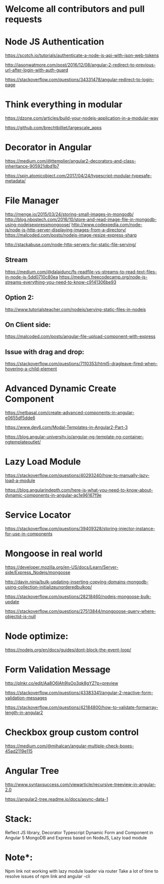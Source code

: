 # Welcome all contributors and pull requests

# Node JS Authentication
https://scotch.io/tutorials/authenticate-a-node-js-api-with-json-web-tokens

http://jasonwatmore.com/post/2016/12/08/angular-2-redirect-to-previous-url-after-login-with-auth-guard

https://stackoverflow.com/questions/34331478/angular-redirect-to-login-page

# Think everything in modular
https://dzone.com/articles/build-your-nodejs-application-in-a-modular-way

https://github.com/brechtbilliet/largescale_apps

# Decorator in Angular
https://medium.com/@ttemplier/angular2-decorators-and-class-inheritance-905921dbd1b7

https://spin.atomicobject.com/2017/04/24/typescript-modular-typesafe-metadata/

# File Manager
http://menge.io/2015/03/24/storing-small-images-in-mongodb/
http://blog.nbostech.com/2016/10/store-and-read-image-file-in-mongodb-using-nodejsexpressmongoose/
http://www.codexpedia.com/node-js/node-js-http-server-displaying-images-from-a-directory/
https://malcoded.com/posts/nodejs-image-resize-express-sharp

http://stackabuse.com/node-http-servers-for-static-file-serving/

## Stream
https://medium.com/@dalaidunc/fs-readfile-vs-streams-to-read-text-files-in-node-js-5dd0710c80ea
https://medium.freecodecamp.org/node-js-streams-everything-you-need-to-know-c9141306be93

## Option 2:
http://www.tutorialsteacher.com/nodejs/serving-static-files-in-nodejs

## On Client side:
https://malcoded.com/posts/angular-file-upload-component-with-express

## Issue with drag and drop: 
https://stackoverflow.com/questions/7110353/html5-dragleave-fired-when-hovering-a-child-element

# Advanced Dynamic Create Component
https://netbasal.com/create-advanced-components-in-angular-e0655df5dde6

https://www.dev6.com/Modal-Templates-in-Angular2-Part-3

https://blog.angular-university.io/angular-ng-template-ng-container-ngtemplateoutlet/

# Lazy Load Module
https://stackoverflow.com/questions/40293240/how-to-manually-lazy-load-a-module

https://blog.angularindepth.com/here-is-what-you-need-to-know-about-dynamic-components-in-angular-ac1e96167f9e

# Service Locator
https://stackoverflow.com/questions/39409328/storing-injector-instance-for-use-in-components

# Mongoose in real world
https://developer.mozilla.org/en-US/docs/Learn/Server-side/Express_Nodejs/mongoose

http://davin.ninja/bulk-updating-inserting-copying-domains-mongodb-using-collection-initializeunorderedbulkop/

https://stackoverflow.com/questions/28218460/nodejs-mongoose-bulk-update

https://stackoverflow.com/questions/27513844/mongooose-query-where-objectid-is-null

# Node optimize:
https://nodejs.org/en/docs/guides/dont-block-the-event-loop/

# Form Validation Message
http://plnkr.co/edit/Aa8O6lAh9lsOo3qk8gYZ?p=preview

https://stackoverflow.com/questions/43383341/angular-2-reactive-form-validation-messages

https://stackoverflow.com/questions/42184800/how-to-validate-formarray-length-in-angular2

# Checkbox group custom control
https://medium.com/@mihalcan/angular-multiple-check-boxes-45ad2119e115

# Angular Tree
http://www.syntaxsuccess.com/viewarticle/recursive-treeview-in-angular-2.0

https://angular2-tree.readme.io/docs/async-data-1

# Stack:
Reflect JS library, Decorator Typescript
Dynamic Form and Component in Angular 5
MongoDB and Express based on NodeJS,
Lazy load module

# Note*:
Npm link not working with lazy module loader via router
Take a lot of time to resolve issues of npm link and angular -cli

